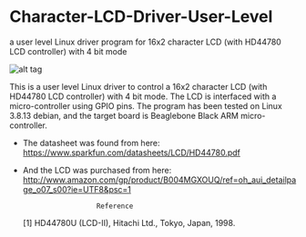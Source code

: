 Character-LCD-Driver-User-Level
===============================

a user level Linux driver program for 16x2 character LCD (with HD44780 LCD controller) with 4 bit mode

![alt tag](https://raw.github.com/hsm5xw/Character-LCD-Driver-User-Level/master/demo.JPG)

This is a user level Linux driver to control a 16x2 character LCD (with HD44780 LCD controller) with 4 bit mode.
The LCD is interfaced with a micro-controller using GPIO pins. 
The program has been tested on Linux 3.8.13 debian, and the target board is Beaglebone Black ARM micro-controller.

- The datasheet was found from here: 	 https://www.sparkfun.com/datasheets/LCD/HD44780.pdf

- And the LCD was purchased from here:	 http://www.amazon.com/gp/product/B004MGXOUQ/ref=oh_aui_detailpage_o07_s00?ie=UTF8&psc=1	


						Reference
	[1] HD44780U (LCD-II), Hitachi Ltd., Tokyo, Japan, 1998.


	